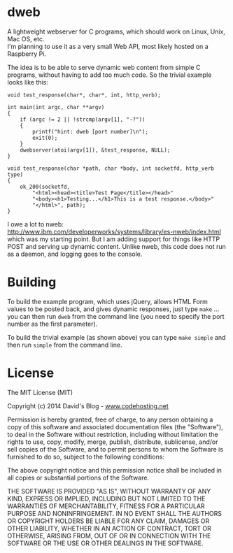 dweb
====

A lightweight webserver for C programs, which should work on Linux, Unix, Mac OS, etc.  
I'm planning to use it as a very small Web API, most likely hosted on a Raspberry Pi.

The idea is to be able to serve dynamic web content from simple C programs, without
having to add too much code.  So the trivial example looks like this:
```
void test_response(char*, char*, int, http_verb);

int main(int argc, char **argv)
{
	if (argc != 2 || !strcmp(argv[1], "-?"))
	{
		printf("hint: dweb [port number]\n");
		exit(0);
	}
	dwebserver(atoi(argv[1]), &test_response, NULL);
}

void test_response(char *path, char *body, int socketfd, http_verb type)
{
	ok_200(socketfd,
		"<html><head><title>Test Page</title></head>"
		"<body><h1>Testing...</h1>This is a test response.</body>"
		"</html>", path);
}
```
I owe a lot to nweb: http://www.ibm.com/developerworks/systems/library/es-nweb/index.html 
which was my starting point.  But I am adding support for things like HTTP POST and 
serving up dynamic content.  Unlike nweb, this code does not run as a daemon, and logging
goes to the console.


Building
========

To build the example program, which uses jQuery, allows HTML Form values to be posted back, 
and gives dynamic responses, just type ```make``` ... you can then run ```dweb``` from the 
command line (you need to specify the port number as the first parameter).

To build the trivial example (as shown above) you can type ```make simple``` and then run 
```simple``` from the command line.

License
=======

The MIT License (MIT)

Copyright (c) 2014 David's Blog - www.codehosting.net

Permission is hereby granted, free of charge, to any person obtaining a copy of
this software and associated documentation files (the "Software"), to deal in
the Software without restriction, including without limitation the rights to
use, copy, modify, merge, publish, distribute, sublicense, and/or sell copies of
the Software, and to permit persons to whom the Software is furnished to do so,
subject to the following conditions:

The above copyright notice and this permission notice shall be included in all
copies or substantial portions of the Software.

THE SOFTWARE IS PROVIDED "AS IS", WITHOUT WARRANTY OF ANY KIND, EXPRESS OR
IMPLIED, INCLUDING BUT NOT LIMITED TO THE WARRANTIES OF MERCHANTABILITY, FITNESS
FOR A PARTICULAR PURPOSE AND NONINFRINGEMENT. IN NO EVENT SHALL THE AUTHORS OR
COPYRIGHT HOLDERS BE LIABLE FOR ANY CLAIM, DAMAGES OR OTHER LIABILITY, WHETHER
IN AN ACTION OF CONTRACT, TORT OR OTHERWISE, ARISING FROM, OUT OF OR IN
CONNECTION WITH THE SOFTWARE OR THE USE OR OTHER DEALINGS IN THE SOFTWARE.
